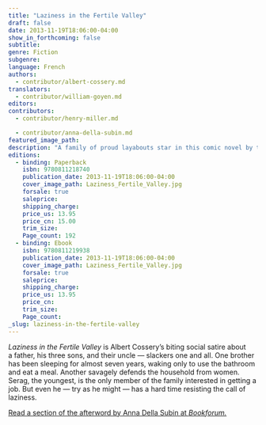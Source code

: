```yaml
---
title: "Laziness in the Fertile Valley"
draft: false
date: 2013-11-19T18:06:00-04:00
show_in_forthcoming: false
subtitle:
genre: Fiction
subgenre:
language: French
authors:
  - contributor/albert-cossery.md
translators:
  - contributor/william-goyen.md
editors:
contributors:
  - contributor/henry-miller.md

  - contributor/anna-della-subin.md
featured_image_path:
description: "A family of proud layabouts star in this comic novel by the Egyptian writer known as “the Voltaire of the Nile” "
editions:
  - binding: Paperback
    isbn: 9780811218740
    publication_date: 2013-11-19T18:06:00-04:00
    cover_image_path: Laziness_Fertile_Valley.jpg
    forsale: true
    saleprice:
    shipping_charge:
    price_us: 13.95
    price_cn: 15.00
    trim_size:
    Page_count: 192
  - binding: Ebook
    isbn: 9780811219938
    publication_date: 2013-11-19T18:06:00-04:00
    cover_image_path: Laziness_Fertile_Valley.jpg
    forsale: true
    saleprice:
    shipping_charge:
    price_us: 13.95
    price_cn:
    trim_size:
    Page_count:
_slug: laziness-in-the-fertile-valley
---
```


_Laziness in the Fertile Valley_ is Albert Cossery’s biting social satire about a father, his three sons, and their uncle — slackers one and all. One brother has been sleeping for almost seven years, waking only to use the bathroom and eat a meal. Another savagely defends the household from women. Serag, the youngest, is the only member of the family interested in getting a job. But even he — try as he might — has a hard time resisting the call of laziness.

[Read a section of the afterword by Anna Della Subin at _Bookforum._](http://www.bookforum.com/pubdates/12628)

